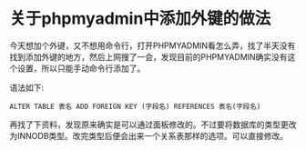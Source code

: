 关于phpmyadmin中添加外键的做法
==============================

今天想加个外键，又不想用命令行，打开PHPMYADMIN看怎么弄，找了半天没有找到添加外键的地方，然后上网搜了一会，发现目前的PHPMYADMIN确实没有这个设置，所以只能手动命令行添加了。

语法如下:

	ALTER TABLE 表名 ADD FOREIGN KEY (字段名) REFERENCES 表名(字段名) 


再找了下资料，发现原来确实是可以通过面板修改的。不过要将数据库的类型更改为INNODB类型。改完类型后便会出来一个关系表那样的选项。可以直接修改。

